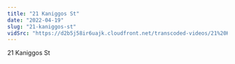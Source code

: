 ```yaml
---
title: "21 Kaniggos St"
date: "2022-04-19"
slug: "21-kaniggos-st"
vidSrc: "https://d2b5j58ir6uajk.cloudfront.net/transcoded-videos/21%20Kaniggos%20St.%20-%2028%20Kapodistriou%20St.mp4"
---
```


21 Kaniggos St
